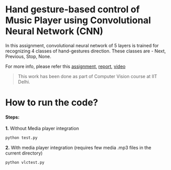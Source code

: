 
# Hand gesture-based control of Music Player using Convolutional Neural Network (CNN)
In this assignment, convolutional neural network of 5 layers is trained for recognizing 4 classes of hand-gestures direction. These classes are - Next, Previous, Stop, None.

For more info, please refer this [assignment](https://github.com/deepakraina99/PhD-Course-Projects-IITD/blob/master/Computer-Vision-COL780/Hand-gesture-recognition-cnn/Assignment4.pdf), [report](https://github.com/deepakraina99/PhD-Course-Projects-IITD/blob/master/Computer-Vision-COL780/Hand-gesture-recognition-cnn/Report.pdf), [video](https://youtu.be/mCKjxzbZCpE)

> This work has been done as part of Computer Vision
> course at IIT Delhi.

# How to run the code?
#### Steps:

**1.** Without Media player integration
 ```sh
 python test.py
 ```
**2.** With media player integration (requires few media .mp3 files in the current directory)
```sh
python vlctest.py
```
